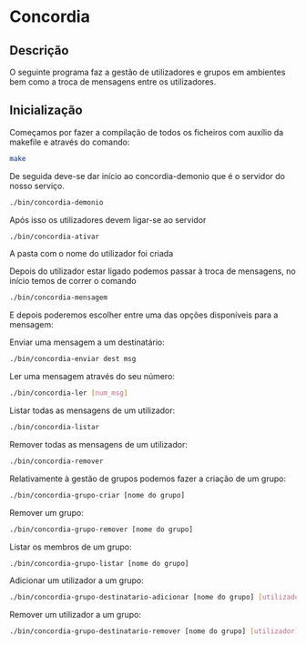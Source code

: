 # Concordia

## Descrição

O seguinte programa faz a gestão de utilizadores e grupos em ambientes bem como a troca de mensagens entre os utilizadores.

## Inicialização

Começamos por fazer a compilação de todos os ficheiros com auxílio da makefile e através do comando:
```bash
make
```

De seguida deve-se dar início ao concordia-demonio que é o servidor do nosso serviço.

```bash
./bin/concordia-demonio
```

Após isso os utilizadores devem ligar-se ao servidor

```bash
./bin/concordia-ativar
```

A pasta com o nome do utilizador foi criada

Depois do utilizador estar ligado podemos passar à troca de mensagens, no início temos de correr o comando
```bash
./bin/concordia-mensagem
```

E depois poderemos escolher entre uma das opções disponíveis para a mensagem:

Enviar uma mensagem a um destinatário:
```bash
./bin/concordia-enviar dest msg
```

Ler uma mensagem através do seu número:
```bash
./bin/concordia-ler [num_msg]
```

Listar todas as mensagens de um utilizador:
```bash
./bin/concordia-listar
```

Remover todas as mensagens de um utilizador:
```bash
./bin/concordia-remover
```



Relativamente à gestão de grupos podemos fazer a criação de um grupo:

```bash
./bin/concordia-grupo-criar [nome do grupo]
```

Remover um grupo:
```bash
./bin/concordia-grupo-remover [nome do grupo]
```

Listar os membros de um grupo:
```bash
./bin/concordia-grupo-listar [nome do grupo]
```

Adicionar um utilizador a um grupo:
```bash
./bin/concordia-grupo-destinatario-adicionar [nome do grupo] [utilizador]
```

Remover um utilizador a um grupo:
```bash
./bin/concordia-grupo-destinatario-remover [nome do grupo] [utilizador]
```